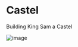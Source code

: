 # Castel
 Building King Sam a Castel

![image](https://user-images.githubusercontent.com/90458573/133829950-a47f8247-3c3a-47e6-ac57-dd6eecb12073.png)
